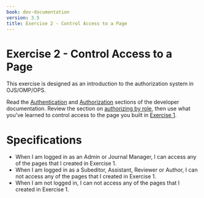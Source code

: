 ```yaml
---
book: dev-documentation
version: 3.5
title: Exercise 2 - Control Access to a Page
---
```


# Exercise 2 - Control Access to a Page

This exercise is designed as an introduction to the authorization system in OJS/OMP/OPS.

Read the [Authentication](../architecture-authentication) and [Authorization](../architecture-authorization) sections of the developer documentation. Review the section on [authorizing by role](../architecture-authorization#authorizing-by-user-role), then use what you've learned to control access to the page you built in [Exercise 1](./exercise1).

# Specifications

- When I am logged in as an Admin or Journal Manager, I can access any of the pages that I created in Exercise 1.
- When I am logged in as a Subeditor, Assistant, Reviewer or Author, I can not access any of the pages that I created in Exercise 1.
- When I am not logged in, I can not access any of the pages that I created in Exercise 1.

